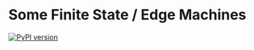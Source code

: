 # Some Finite State / Edge Machines
[![PyPI version](https://img.shields.io/pypi/v/hyper-machines?color=green)](https://img.shields.io/pypi/v/hyper-machines?color=green)
